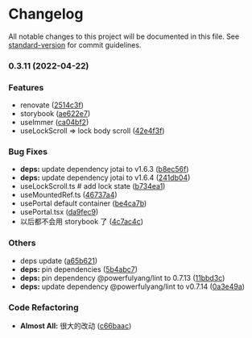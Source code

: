 # Changelog

All notable changes to this project will be documented in this file. See [standard-version](https://github.com/conventional-changelog/standard-version) for commit guidelines.

### 0.3.11 (2022-04-22)

### Features

- renovate ([2514c3f](https://github.com/powerfulyang/tools/commit/2514c3ff247be30a0645e8cab549e1a7a006f064))
- storybook ([ae622e7](https://github.com/powerfulyang/tools/commit/ae622e75457047c0ef5fd704479fb94d091d589d))
- useImmer ([ca04bf2](https://github.com/powerfulyang/tools/commit/ca04bf2ce9f826842e3822f6089809b08688c231))
- useLockScroll => lock body scroll ([42e4f3f](https://github.com/powerfulyang/tools/commit/42e4f3fc02b394cb54d79ba746d5bee920dd501e))

### Bug Fixes

- **deps:** update dependency jotai to v1.6.3 ([b8ec56f](https://github.com/powerfulyang/tools/commit/b8ec56fd34c65e790739d72d60ae6e105ccc2137))
- **deps:** update dependency jotai to v1.6.4 ([241db04](https://github.com/powerfulyang/tools/commit/241db0404707db271d361f09415500a6f9d1cb7a))
- useLockScroll.ts # add lock state ([b734ea1](https://github.com/powerfulyang/tools/commit/b734ea1c8bee6e7e172dd093bcfe509afca72674))
- useMountedRef.ts ([46737a4](https://github.com/powerfulyang/tools/commit/46737a456219593c414e163419ea0cd67201613d))
- usePortal default container ([be4ca7b](https://github.com/powerfulyang/tools/commit/be4ca7b871df5e48a9c149b47d56eadee4ded205))
- usePortal.tsx ([da9fec9](https://github.com/powerfulyang/tools/commit/da9fec9e25c783bc48f4cdab030f594c81378e5d))
- 以后都不会用 storybook 了 ([4c7ac4c](https://github.com/powerfulyang/tools/commit/4c7ac4cb4b7cd46e9ae7d18a8db1003dfbc8c65e))

### Others

- deps update ([a65b621](https://github.com/powerfulyang/tools/commit/a65b62119fd0cede6fd2b7c9c8c2da8ab990466b))
- **deps:** pin dependencies ([5b4abc7](https://github.com/powerfulyang/tools/commit/5b4abc71944d78aa68ea5ba2837fe9224b9b0e64))
- **deps:** pin dependency @powerfulyang/lint to 0.7.13 ([11bbd3c](https://github.com/powerfulyang/tools/commit/11bbd3c2fd327e0b9920d96275ec4eb3dcafc502))
- **deps:** update dependency @powerfulyang/lint to v0.7.14 ([0a3e49a](https://github.com/powerfulyang/tools/commit/0a3e49a2d3d98fbd792b0e22c7e9a896d460969f))

### Code Refactoring

- **Almost All:** 很大的改动 ([c66baac](https://github.com/powerfulyang/tools/commit/c66baac08afa8a8811df02cd8569cd6054893041))
